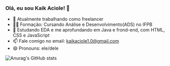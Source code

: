 ### Olá, eu sou Kaik Aciole! 👋


- 🔭 Atualmente trabalhando como freelancer
- 👨‍💻 Formação: Cursando Análise e Desenvolvimento(ADS) no IFPB
- 🌱 Estudando EDA e me aprofundando em Java e frond-end, com HTML, CSS e JavaScript
- 📫 Fale comigo no email: kaikaciole1.0@gmail.com
- 😄 Pronouns: ele/dele


![Anurag's GitHub stats](https://github-readme-stats.vercel.app/api?username=KaikAciole&show_icons=true&theme=transparent)

